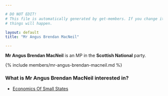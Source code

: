 ```yaml
---

# DO NOT EDIT!
# This file is automatically generated by get-members. If you change it, bad
# things will happen.

layout: default
title: "Mr Angus Brendan MacNeil"

---
```


**Mr Angus Brendan MacNeil** is an MP in the **Scottish National** party.

{% include members/mr-angus-brendan-macneil.md %}

### What is Mr Angus Brendan MacNeil interested in?


* [Economics Of Small States](/interests/economics-of-small-states.html)

